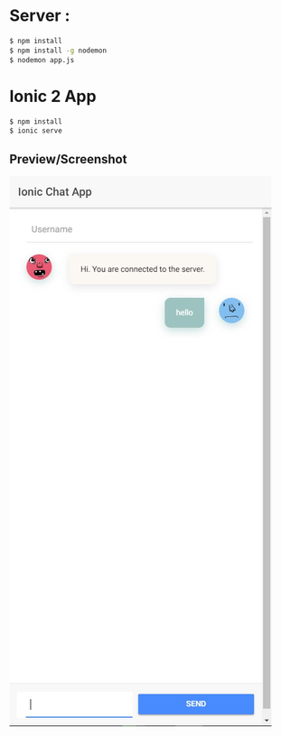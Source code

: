 # Server :

```sh
$ npm install
$ npm install -g nodemon
$ nodemon app.js
```

# Ionic 2 App

```sh
$ npm install
$ ionic serve
```


## Preview/Screenshot

![server 1](https://github.com/hootan09/nodejs-ionic2-chatapp/blob/master/chatpic.jpg)
